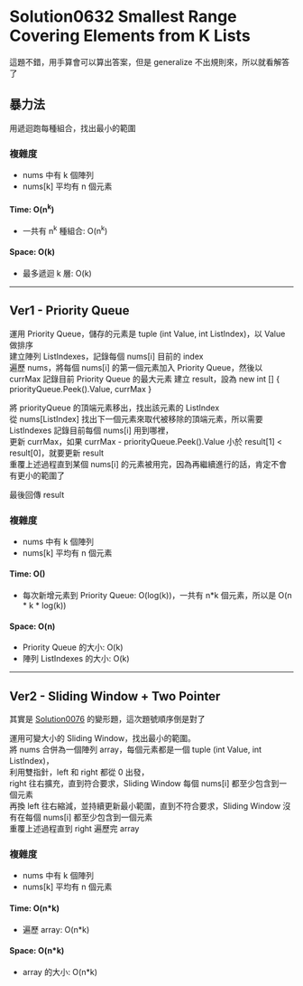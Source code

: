 # Solution0632 Smallest Range Covering Elements from K Lists

這題不錯，用手算會可以算出答案，但是 generalize 不出規則來，所以就看解答了

## 暴力法

用遞迴跑每種組合，找出最小的範圍

### 複雜度
- nums 中有 k 個陣列
- nums[k] 平均有 n 個元素

#### Time: O(n<sup>k</sup>)
- 一共有 n<sup>k</sup> 種組合: O(n<sup>k</sup>)

#### Space: O(k)
- 最多遞迴 k 層: O(k)

---

## Ver1 - Priority Queue

運用 Priority Queue，儲存的元素是 tuple (int Value, int ListIndex)，以 Value 做排序  
建立陣列 ListIndexes，記錄每個 nums[i] 目前的 index  
遍歷 nums，將每個 nums[i] 的第一個元素加入 Priority Queue，然後以 currMax 記錄目前 Priority Queue 的最大元素
建立 result，設為 new int [] { priorityQueue.Peek().Value, currMax }

將 priorityQueue 的頂端元素移出，找出該元素的 ListIndex  
從 nums[ListIndex] 找出下一個元素來取代被移除的頂端元素，所以需要 ListIndexes 記錄目前每個 nums[i] 用到哪裡，  
更新 currMax，如果 currMax - priorityQueue.Peek().Value 小於 result[1] < result[0]，就要更新 result  
重覆上述過程直到某個 nums[i] 的元素被用完，因為再繼續進行的話，肯定不會有更小的範圍了

最後回傳 result

### 複雜度
- nums 中有 k 個陣列
- nums[k] 平均有 n 個元素

#### Time: O()
- 每次新增元素到 Priority Queue: O(log(k))，一共有 n*k 個元素，所以是 O(n * k * log(k))

#### Space: O(n)
- Priority Queue 的大小: O(k)
- 陣列 ListIndexes 的大小: O(k)

---

## Ver2 - Sliding Window + Two Pointer

其實是 [Solution0076](../Solution0051_0100/Solution0076.md) 的變形題，這次題號順序倒是對了  

運用可變大小的 Sliding Window，找出最小的範圍。  
將 nums 合併為一個陣列 array，每個元素都是一個 tuple (int Value, int ListIndex)，  
利用雙指針，left 和 right 都從 0 出發，  
right 往右擴充，直到符合要求，Sliding Window 每個 nums[i] 都至少包含到一個元素  
再換 left 往右縮減，並持續更新最小範圍，直到不符合要求，Sliding Window 沒有在每個 nums[i] 都至少包含到一個元素  
重覆上述過程直到 right 遍歷完 array

### 複雜度
- nums 中有 k 個陣列
- nums[k] 平均有 n 個元素

#### Time: O(n*k)
- 遍歷 array: O(n*k)

#### Space: O(n*k)
- array 的大小: O(n*k)
